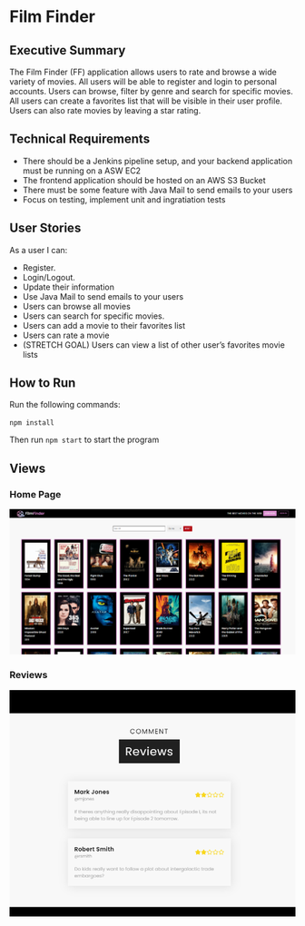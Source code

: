 # Film Finder

## Executive Summary

The Film Finder (FF) application allows users to rate and browse a wide variety of movies. All users will be able to register and login to personal accounts. Users can browse, filter by genre and search for specific movies. All users can create a favorites list that will be visible in their user profile. Users can also rate movies by leaving a star rating.

## Technical Requirements

- There should be a Jenkins pipeline setup, and your backend application must be running on a ASW EC2
- The frontend application should be hosted on an AWS S3 Bucket
- There must be some feature with Java Mail to send emails to your users
- Focus on testing, implement unit and ingratiation tests

## User Stories

As a user I can:

- Register.
- Login/Logout.
- Update their information
- Use Java Mail to send emails to your users
- Users can browse all movies
- Users can search for specific movies.
- Users can add a movie to their favorites list
- Users can rate a movie
- (STRETCH GOAL) Users can view a list of other user’s favorites movie lists

## How to Run

Run the following commands:

`npm install`

Then run `npm start` to start the program

## Views

### Home Page

![Home Page](./filmfinder-redux/public/homePage.png)

### Reviews

![Reviews](./filmfinder-redux/public/reviews.png)
